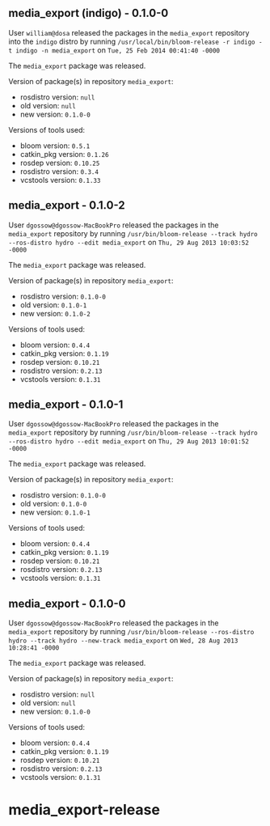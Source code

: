 ## media_export (indigo) - 0.1.0-0

User `william@dosa` released the packages in the `media_export` repository into the `indigo` distro by running `/usr/local/bin/bloom-release -r indigo -t indigo -n media_export` on `Tue, 25 Feb 2014 00:41:40 -0000`

The `media_export` package was released.

Version of package(s) in repository `media_export`:
- rosdistro version: `null`
- old version: `null`
- new version: `0.1.0-0`

Versions of tools used:
- bloom version: `0.5.1`
- catkin_pkg version: `0.1.26`
- rosdep version: `0.10.25`
- rosdistro version: `0.3.4`
- vcstools version: `0.1.33`


## media_export - 0.1.0-2

User `dgossow@dgossow-MacBookPro` released the packages in the `media_export` repository by running `/usr/bin/bloom-release --track hydro --ros-distro hydro --edit media_export` on `Thu, 29 Aug 2013 10:03:52 -0000`

The `media_export` package was released.

Version of package(s) in repository `media_export`:
- rosdistro version: `0.1.0-0`
- old version: `0.1.0-1`
- new version: `0.1.0-2`

Versions of tools used:
- bloom version: `0.4.4`
- catkin_pkg version: `0.1.19`
- rosdep version: `0.10.21`
- rosdistro version: `0.2.13`
- vcstools version: `0.1.31`


## media_export - 0.1.0-1

User `dgossow@dgossow-MacBookPro` released the packages in the `media_export` repository by running `/usr/bin/bloom-release --track hydro --ros-distro hydro --edit media_export` on `Thu, 29 Aug 2013 10:01:52 -0000`

The `media_export` package was released.

Version of package(s) in repository `media_export`:
- rosdistro version: `0.1.0-0`
- old version: `0.1.0-0`
- new version: `0.1.0-1`

Versions of tools used:
- bloom version: `0.4.4`
- catkin_pkg version: `0.1.19`
- rosdep version: `0.10.21`
- rosdistro version: `0.2.13`
- vcstools version: `0.1.31`


## media_export - 0.1.0-0

User `dgossow@dgossow-MacBookPro` released the packages in the `media_export` repository by running `/usr/bin/bloom-release --ros-distro hydro --track hydro --new-track media_export` on `Wed, 28 Aug 2013 10:28:41 -0000`

The `media_export` package was released.

Version of package(s) in repository `media_export`:
- rosdistro version: `null`
- old version: `null`
- new version: `0.1.0-0`

Versions of tools used:
- bloom version: `0.4.4`
- catkin_pkg version: `0.1.19`
- rosdep version: `0.10.21`
- rosdistro version: `0.2.13`
- vcstools version: `0.1.31`


media_export-release
====================
